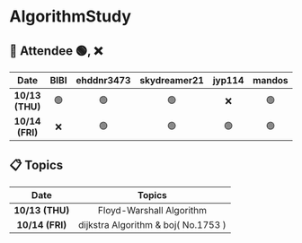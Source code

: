 # AlgorithmStudy

## 🙌 Attendee 🟢, ❌
|Date|BIBI|ehddnr3473|skydreamer21|jyp114|mandos|
|:----:|:----:|:----:|:----:|:----:|:----:|
|**10/13 (THU)**|🟢|🟢|🟢|❌|🟢|
|**10/14 (FRI)**|❌|🟢|🟢|🟢|🟢|

## 📋 Topics
|Date|Topics|
|:----:|:----:|
|**10/13 (THU)**|Floyd-Warshall Algorithm|
|**10/14 (FRI)**|dijkstra Algorithm & boj( No.1753 )|
